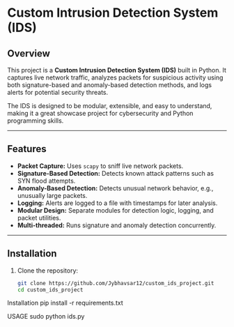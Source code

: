 # Custom Intrusion Detection System (IDS)

## Overview

This project is a **Custom Intrusion Detection System (IDS)** built in Python. It captures live network traffic, analyzes packets for suspicious activity using both signature-based and anomaly-based detection methods, and logs alerts for potential security threats.

The IDS is designed to be modular, extensible, and easy to understand, making it a great showcase project for cybersecurity and Python programming skills.

---

## Features

- **Packet Capture:** Uses `scapy` to sniff live network packets.
- **Signature-Based Detection:** Detects known attack patterns such as SYN flood attempts.
- **Anomaly-Based Detection:** Detects unusual network behavior, e.g., unusually large packets.
- **Logging:** Alerts are logged to a file with timestamps for later analysis.
- **Modular Design:** Separate modules for detection logic, logging, and packet utilities.
- **Multi-threaded:** Runs signature and anomaly detection concurrently.

---


## Installation

1. Clone the repository:

   ```bash
   git clone https://github.com/Jybhavsar12/custom_ids_project.git
   cd custom_ids_project

Installation
   pip install -r requirements.txt

USAGE
   sudo python ids.py

